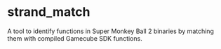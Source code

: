 # strand_match

A tool to identify functions in Super Monkey Ball 2 binaries by matching them with compiled Gamecube SDK functions.
